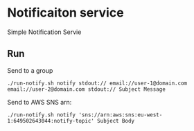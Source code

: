 # Notificaiton service

Simple Notification Servie

## Run

Send to a group

```
./run-notify.sh notify stdout:// email://user-1@domain.com email://user-2@domain.com stdout:// Subject Message
```


Send to AWS SNS arn:

```
./run-notify.sh notify 'sns://arn:aws:sns:eu-west-1:649502643044:notify-topic' Subject Body  
```

